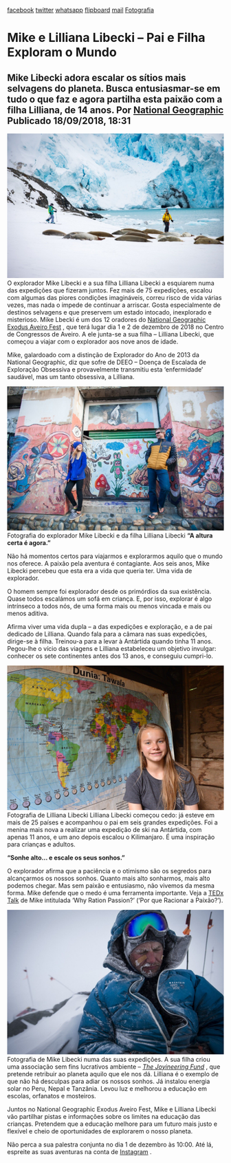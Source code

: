 [facebook](https://www.facebook.com/sharer/sharer.php?u=https%3A%2F%2Fwww.natgeo.pt%2Ffotografia%2F2018%2F09%2Fmike-e-lilliana-libecki-pai-e-filha-exploram-o-mundo) [twitter](https://twitter.com/share?url=https%3A%2F%2Fwww.natgeo.pt%2Ffotografia%2F2018%2F09%2Fmike-e-lilliana-libecki-pai-e-filha-exploram-o-mundo&via=natgeo&text=Mike%20e%20Lilliana%20Libecki%20%E2%80%93%20Pai%20e%20Filha%20Exploram%20o%20Mundo) [whatsapp](https://web.whatsapp.com/send?text=https%3A%2F%2Fwww.natgeo.pt%2Ffotografia%2F2018%2F09%2Fmike-e-lilliana-libecki-pai-e-filha-exploram-o-mundo) [flipboard](https://share.flipboard.com/bookmarklet/popout?v=2&title=Mike%20e%20Lilliana%20Libecki%20%E2%80%93%20Pai%20e%20Filha%20Exploram%20o%20Mundo&url=https%3A%2F%2Fwww.natgeo.pt%2Ffotografia%2F2018%2F09%2Fmike-e-lilliana-libecki-pai-e-filha-exploram-o-mundo) [mail](mailto:?subject=NatGeo&body=https%3A%2F%2Fwww.natgeo.pt%2Ffotografia%2F2018%2F09%2Fmike-e-lilliana-libecki-pai-e-filha-exploram-o-mundo%20-%20Mike%20e%20Lilliana%20Libecki%20%E2%80%93%20Pai%20e%20Filha%20Exploram%20o%20Mundo) [Fotografia](https://www.natgeo.pt/fotografia) 
# Mike e Lilliana Libecki – Pai e Filha Exploram o Mundo 
## Mike Libecki adora escalar os sítios mais selvagens do planeta. Busca entusiasmar-se em tudo o que faz e agora partilha esta paixão com a filha Lilliana, de 14 anos. Por [National Geographic](https://www.natgeo.pt/autor/national-geographic) Publicado 18/09/2018, 18:31 
![Fotografia de Mike e Lilliana Libecki a esquiar](img/files_styles_image_00_public_daddydaughterantarctica.jpg)
O explorador Mike Libecki e a sua filha Lilliana Libecki a esquiarem numa das expedições que fizeram juntos. Fez mais de 75 expedições, escalou com algumas das piores condições imagináveis, correu risco de vida várias vezes, mas nada o impede de continuar a arriscar. Gosta especialmente de destinos selvagens e que preservem um estado intocado, inexplorado e misterioso. Mike Lbecki é um dos 12 oradores do [National Geographic Exodus Aveiro Fest](https://www.exodusaveirofest.com/) , que terá lugar dia 1 e 2 de dezembro de 2018 no Centro de Congressos de Aveiro. A ele junta-se a sua filha – Lilliana Libecki, que começou a viajar com o explorador aos nove anos de idade. 

Mike, galardoado com a distinção de Explorador do Ano de 2013 da National Geographic, diz que sofre de DEEO – Doença de Escalada de Exploração Obsessiva e provavelmente transmitiu esta ‘enfermidade’ saudável, mas um tanto obsessiva, a Lilliana. 

![Fotografia do explorador Mike Libecki e da filha Lilliana Libecki](img/files_styles_image_00_public_mike_0e_0lilliana_0libecki.jpeg)
Fotografia do explorador Mike Libecki e da filha Lilliana Libecki **“A altura certa é agora.”** 

Não há momentos certos para viajarmos e explorarmos aquilo que o mundo nos oferece. A paixão pela aventura é contagiante. Aos seis anos, Mike Libecki percebeu que esta era a vida que queria ter. Uma vida de explorador. 

O homem sempre foi explorador desde os primórdios da sua existência. Quase todos escalámos um sofá em criança. E, por isso, explorar é algo intrínseco a todos nós, de uma forma mais ou menos vincada e mais ou menos aditiva. 

Afirma viver uma vida dupla – a das expedições e exploração, e a de pai dedicado de Lilliana. Quando fala para a câmara nas suas expedições, dirige-se à filha. Treinou-a para a levar à Antártida quando tinha 11 anos. Pegou-lhe o vício das viagens e Lilliana estabeleceu um objetivo invulgar: conhecer os sete continentes antes dos 13 anos, e conseguiu cumpri-lo. 

![Fotografia de Lilliana Libecki](img/files_styles_image_00_public_lib.jpg)
Fotografia de Lilliana Libecki Lilliana Libecki começou cedo: já esteve em mais de 25 países e acompanhou o pai em seis grandes expedições. Foi a menina mais nova a realizar uma expedição de ski na Antártida, com apenas 11 anos, e um ano depois escalou o Kilimanjaro. É uma inspiração para crianças e adultos. 

**“Sonhe alto… e escale os seus sonhos.”** 

O explorador afirma que a paciência e o otimismo são os segredos para alcançarmos os nossos sonhos. Quanto mais alto sonharmos, mais alto podemos chegar. Mas sem paixão e entusiasmo, não vivemos da mesma forma. Mike defende que o medo é uma ferramenta importante. Veja a [TEDx Talk](https://www.youtube.com/watch?v=ddPakgElTG8) de Mike intitulada ‘Why Ration Passion?’ (‘Por que Racionar a Paixão?’). 

![Fotografia de Mike Libecki numa das suas expedições](img/files_styles_image_00_public_libeckisample.jpg)
Fotografia de Mike Libecki numa das suas expedições. A sua filha criou uma associação sem fins lucrativos ambiente – _[The Joyineering Fund](https://joyfund.org/)_ , que pretende retribuir ao planeta aquilo que ele nos dá. Lilliana é o exemplo de que não há desculpas para adiar os nossos sonhos. Já instalou energia solar no Peru, Nepal e Tanzânia. Levou luz e melhorou a educação em escolas, orfanatos e mosteiros. 

Juntos no National Geographic Exodus Aveiro Fest, Mike e Lilliana Libecki vão partilhar pistas e informações sobre os limites na educação das crianças. Pretendem que a educação melhore para um futuro mais justo e flexível e cheio de oportunidades de explorarem o nosso planeta. 

Não perca a sua palestra conjunta no dia 1 de dezembro às 10:00. Até lá, espreite as suas aventuras na conta de [Instagram](https://www.instagram.com/mikelibecki/) . 

